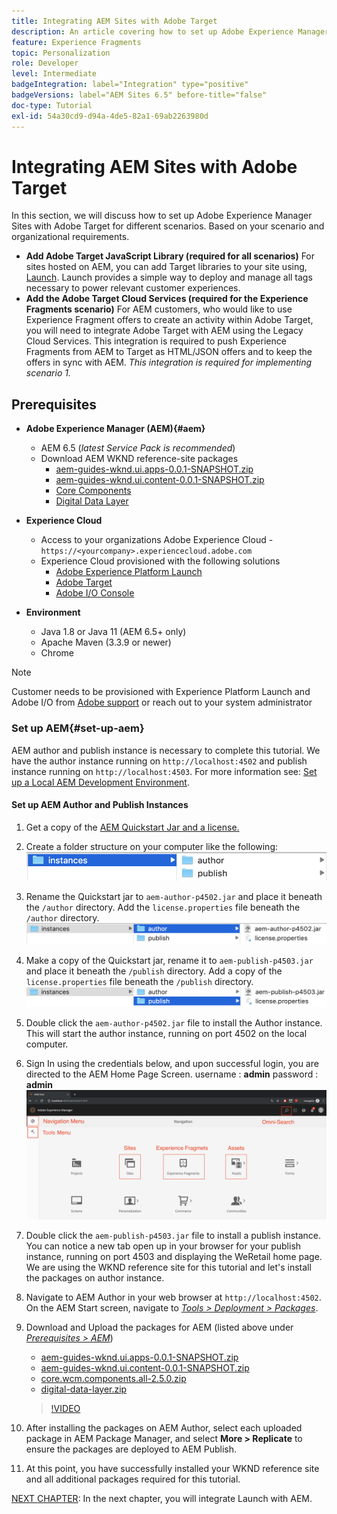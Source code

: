 ```yaml
---
title: Integrating AEM Sites with Adobe Target
description: An article covering how to set up Adobe Experience Manager with Adobe Target for different scenarios.
feature: Experience Fragments
topic: Personalization
role: Developer
level: Intermediate
badgeIntegration: label="Integration" type="positive"
badgeVersions: label="AEM Sites 6.5" before-title="false"
doc-type: Tutorial
exl-id: 54a30cd9-d94a-4de5-82a1-69ab2263980d
---
```

# Integrating AEM Sites with Adobe Target

In this section, we will discuss how to set up Adobe Experience Manager Sites with Adobe Target for different scenarios. Based on your scenario and organizational requirements.

* **Add Adobe Target JavaScript Library (required for all scenarios)**
    For sites hosted on AEM, you can add Target libraries to your site using, [Launch](https://experienceleague.adobe.com/docs/experience-platform/tags/home.html). Launch provides a simple way to deploy and manage all tags necessary to power relevant customer experiences.
* **Add the Adobe Target Cloud Services (required for the Experience Fragments scenario)**
    For AEM customers, who would like to use Experience Fragment offers to create an activity within Adobe Target, you will need to integrate Adobe Target with AEM using the Legacy Cloud Services. This integration is required to push Experience Fragments from AEM to Target as HTML/JSON offers and to keep the offers in sync with AEM. *This integration is required for implementing scenario 1.*

## Prerequisites

* **Adobe Experience Manager (AEM){#aem}**
  * AEM 6.5 (*latest Service Pack is recommended*)
  * Download AEM WKND reference-site packages
    * [aem-guides-wknd.ui.apps-0.0.1-SNAPSHOT.zip](https://github.com/adobe/aem-guides-wknd/releases/download/archetype-18.1/aem-guides-wknd.ui.apps-0.0.1-SNAPSHOT.zip)
    * [aem-guides-wknd.ui.content-0.0.1-SNAPSHOT.zip](https://github.com/adobe/aem-guides-wknd/releases/download/archetype-18.1/aem-guides-wknd.ui.content-0.0.1-SNAPSHOT.zip)
    * [Core Components](https://github.com/adobe/aem-core-wcm-components/releases/download/core.wcm.components.reactor-2.5.0/core.wcm.components.all-2.5.0.zip)
    * [Digital Data Layer](assets/implementation/digital-data-layer.zip)

* **Experience Cloud**
  * Access to your organizations Adobe Experience Cloud - `https://<yourcompany>.experiencecloud.adobe.com`
  * Experience Cloud provisioned with the following solutions
    * [Adobe Experience Platform Launch](https://experiencecloud.adobe.com)
    * [Adobe Target](https://experiencecloud.adobe.com)
    * [Adobe I/O Console](https://console.adobe.io)

* **Environment**
  * Java 1.8 or Java 11 (AEM 6.5+ only)
  * Apache Maven (3.3.9 or newer)
  * Chrome

>[!NOTE]
>
> Customer needs to be provisioned with Experience Platform Launch and Adobe I/O from [Adobe support](https://helpx.adobe.com/contact/enterprise-support.ec.html) or reach out to your system administrator

### Set up AEM{#set-up-aem}

AEM author and publish instance is necessary to complete this tutorial. We have the author instance running on `http://localhost:4502` and publish instance running on `http://localhost:4503`. For more information see: [Set up a Local AEM Development Environment](https://helpx.adobe.com/experience-manager/kt/platform-repository/using/local-aem-dev-environment-article-setup.html).

#### Set up AEM Author and Publish Instances

1. Get a copy of the [AEM Quickstart Jar and a license.](https://helpx.adobe.com/experience-manager/6-5/sites/deploying/using/deploy.html#GettingtheSoftware)
2. Create a folder structure on your computer like the following:
    ![Folder Structure](assets/implementation/aem-setup-1.png)
3. Rename the Quickstart jar to `aem-author-p4502.jar` and place it beneath the `/author` directory. Add the `license.properties` file beneath the `/author` directory.
    ![AEM Author Instance](assets/implementation/aem-setup-author.png)
4. Make a copy of the Quickstart jar, rename it to `aem-publish-p4503.jar` and place it beneath the `/publish` directory. Add a copy of the `license.properties` file beneath the `/publish` directory.
    ![AEM Publish Instance](assets/implementation/aem-setup-publish.png)
5. Double click the `aem-author-p4502.jar` file to install the Author instance. This will start the author instance, running on port 4502 on the local computer.
6. Sign In using the credentials below, and upon successful login, you are directed to the AEM Home Page Screen.
   username : **admin**
   password : **admin**
    ![AEM Publish Instance](assets/implementation/aem-author-home-page.png)
7. Double click the `aem-publish-p4503.jar` file to install a publish instance. You can notice a new tab open up in your browser for your publish instance, running on port 4503 and displaying the WeRetail home page. We are using the WKND reference site for this tutorial and let's install the packages on author instance.
8. Navigate to AEM Author in your web browser at `http://localhost:4502`. On the AEM Start screen, navigate to *[Tools > Deployment > Packages](http://localhost:4502/crx/packmgr/index.jsp)*.
9. Download and Upload the packages for AEM (listed above under *[Prerequisites > AEM](#aem)*)
    * [aem-guides-wknd.ui.apps-0.0.1-SNAPSHOT.zip](https://github.com/adobe/aem-guides-wknd/releases/download/archetype-18.1/aem-guides-wknd.ui.apps-0.0.1-SNAPSHOT.zip)
    * [aem-guides-wknd.ui.content-0.0.1-SNAPSHOT.zip](https://github.com/adobe/aem-guides-wknd/releases/download/archetype-18.1/aem-guides-wknd.ui.content-0.0.1-SNAPSHOT.zip)
    * [core.wcm.components.all-2.5.0.zip](https://github.com/adobe/aem-core-wcm-components/releases/download/core.wcm.components.reactor-2.5.0/core.wcm.components.all-2.5.0.zip)
    * [digital-data-layer.zip](assets/implementation/digital-data-layer.zip)

    >[!VIDEO](https://video.tv.adobe.com/v/28377?quality=12&learn=on)
10. After installing the packages on AEM Author, select each uploaded package in AEM Package Manager, and select **More > Replicate** to ensure the packages are deployed to AEM Publish.
11. At this point, you have successfully installed your WKND reference site and all additional packages required for this tutorial.

[NEXT CHAPTER](./using-launch-adobe-io.md): In the next chapter, you will integrate Launch with AEM.
